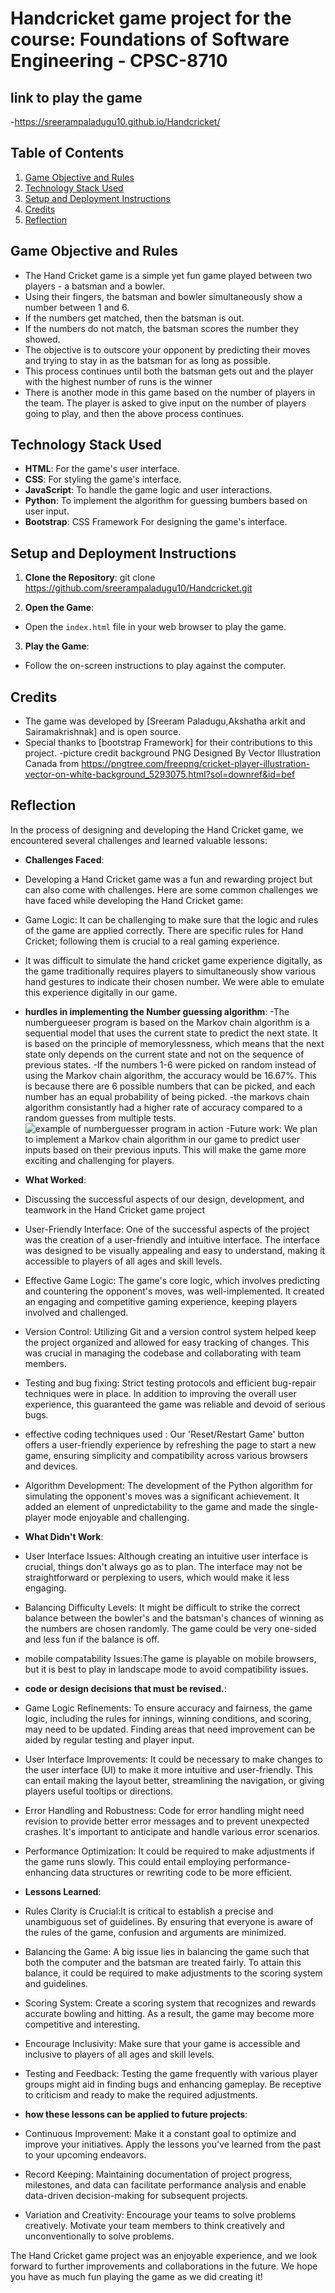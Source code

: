 # Handcricket game project for the course: Foundations of Software Engineering - CPSC-8710
## link to play the game 
-https://sreerampaladugu10.github.io/Handcricket/

## Table of Contents
1. [Game Objective and Rules](#game-objective-and-rules)
2. [Technology Stack Used](#technology-stack-used)
3. [Setup and Deployment Instructions](#setup-and-deployment-instructions)
4. [Credits](#credits)
5. [Reflection](#reflection)

## Game Objective and Rules
- The Hand Cricket game is a simple yet fun game played between two players - a batsman and a bowler.
- Using their fingers, the batsman and bowler simultaneously show a number between 1 and 6.
- If the numbers get matched, then the batsman is out.
- If the numbers do not match, the batsman scores the number they showed.
- The objective is to outscore your opponent by predicting their moves and trying to stay in as the batsman for as long as possible.
- This process continues until both the batsman gets out and the player with the highest number of runs is the winner
- There is another mode in this game based on the number of players in the team. The player is asked to give input on the number of players going to play, and then the above process continues.

## Technology Stack Used
- **HTML**: For the game's user interface.
- **CSS**: For styling the game's interface.
- **JavaScript**: To handle the game logic and user interactions.
- **Python**: To implement the algorithm for guessing bumbers based on user input.
- **Bootstrap**: CSS Framework For designing the game's interface.

## Setup and Deployment Instructions
1. **Clone the Repository**: git clone https://github.com/sreerampaladugu10/Handcricket.git

2. **Open the Game**:
- Open the `index.html` file in your web browser to play the game.

3. **Play the Game**:
- Follow the on-screen instructions to play against the computer.

## Credits
- The game was developed by [Sreeram Paladugu,Akshatha arkit and Sairamakrishnak] and is open source.
- Special thanks to [bootstrap Framework] for their contributions to this project.
-picture credit background PNG Designed By Vector Illustration Canada from https://pngtree.com/freepng/cricket-player-illustration-vector-on-white-background_5293075.html?sol=downref&id=bef

## Reflection
In the process of designing and developing the Hand Cricket game, we encountered several challenges and learned valuable lessons:

- **Challenges Faced**:
- Developing a Hand Cricket game was a fun and rewarding project but can also come with challenges. Here are some common challenges we have faced while developing the Hand Cricket game:
- Game Logic: It can be challenging to make sure that the logic and rules of the game are applied correctly. There are specific rules for Hand Cricket; following them is crucial to a real gaming experience.
- It was difficult to simulate the hand cricket game experience digitally, as the game traditionally requires players to simultaneously show various hand gestures to indicate their chosen number. We were able to emulate this experience digitally in our game.

- **hurdles in implementing the Number guessing algorithm**:
 -The numbergueeser program is based on the Markov chain algorithm is a sequential model that uses the current state to predict the next state. It is based on the principle of memorylessness, which means that the next state only depends on the current state and not on the sequence of previous states.
 -If the numbers 1-6 were picked on random instead of using the Markov chain algorithm, the accuracy would be 16.67%. This is because there are 6 possible numbers that can be picked, and each number has an equal probability of being picked.
 -the markovs chain algorithm consistantly had a higher rate of accuracy compared to a random guesses from multiple tests.
 ![example of numberguesser program in action  ](<Screenshot 2023-10-27 at 3.02.29 PM.png>)
-Future work: We plan to implement a Markov chain algorithm in our game to predict user inputs based on their previous inputs. This will make the game more exciting and challenging for players.
 

- **What Worked**:
- Discussing the successful aspects of our design, development, and teamwork in the Hand Cricket game project
- User-Friendly Interface: One of the successful aspects of the project was the creation of a user-friendly and intuitive interface. The interface was designed to be visually appealing and easy to understand, making it accessible to players of all ages and skill levels.
- Effective Game Logic: The game's core logic, which involves predicting and countering the opponent's moves, was well-implemented. It created an engaging and competitive gaming experience, keeping players involved and challenged.
- Version Control: Utilizing Git and a version control system helped keep the project organized and allowed for easy tracking of changes. This was crucial in managing the codebase and collaborating with team members.
- Testing and bug fixing: Strict testing protocols and efficient bug-repair techniques were in place. In addition to improving the overall user experience, this guaranteed the game was reliable and devoid of serious bugs.
- effective coding techniques used : Our 'Reset/Restart Game' button offers a user-friendly experience by refreshing the page to start a new game, ensuring simplicity and compatibility across various browsers and devices.
- Algorithm Development: The development of the Python algorithm for simulating the opponent's moves was a significant achievement. It added an element of unpredictability to the game and made the single-player mode enjoyable and challenging.

- **What Didn't Work**:
- User Interface Issues: Although creating an intuitive user interface is crucial, things don't always go as to plan. The interface may not be straightforward or perplexing to users, which would make it less engaging.
- Balancing Difficulty Levels: It might be difficult to strike the correct balance between the bowler's and the batsman's chances of winning as the numbers are chosen randomly. The game could be very one-sided and less fun if the balance is off.
- mobile compatability Issues:The game is playable on mobile browsers, but it is best to play in landscape mode to avoid compatibility issues.

- **code or design decisions that must be revised.**:
- Game Logic Refinements: To ensure accuracy and fairness, the game logic, including the rules for innings, winning conditions, and scoring, may need to be updated. Finding areas that need improvement can be aided by regular testing and player input.
- User Interface Improvements: It could be necessary to make changes to the user interface (UI) to make it more intuitive and user-friendly. This can entail making the layout better, streamlining the navigation, or giving players useful tooltips or directions.
- Error Handling and Robustness: Code for error handling might need revision to provide better error messages and to prevent unexpected crashes. It's important to anticipate and handle various error scenarios.
- Performance Optimization: It could be required to make adjustments if the game runs slowly. This could entail employing performance-enhancing data structures or rewriting code to be more efficient.
 
- **Lessons Learned**:
- Rules Clarity is Crucial:It is critical to establish a precise and unambiguous set of guidelines. By ensuring that everyone is aware of the rules of the game, confusion and arguments are minimized.
- Balancing the Game: A big issue lies in balancing the game such that both the computer and the batsman are treated fairly. To attain this balance, it could be required to make adjustments to the scoring system and guidelines.
- Scoring System: Create a scoring system that recognizes and rewards accurate bowling and hitting. As a result, the game may become more competitive and interesting.
- Encourage Inclusivity: Make sure that your game is accessible and inclusive to players of all ages and skill levels.
- Testing and Feedback: Testing the game frequently with various player groups might aid in finding bugs and enhancing gameplay. Be receptive to criticism and ready to make the required adjustments.

-  **how these lessons can be applied to future projects**:
- Continuous Improvement: Make it a constant goal to optimize and improve your initiatives. Apply the lessons you've learned from the past to your upcoming endeavors.
- Record Keeping: Maintaining documentation of project progress, milestones, and data can facilitate performance analysis and enable data-driven decision-making for subsequent projects.
- Variation and Creativity: Encourage your teams to solve problems creatively. Motivate your team members to think creatively and unconventionally to solve problems.

The Hand Cricket game project was an enjoyable experience, and we look forward to further improvements and collaborations in the future. We hope you have as much fun playing the game as we did creating it!
